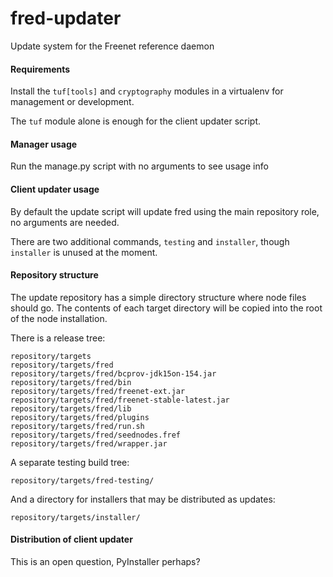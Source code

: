 # fred-updater

Update system for the Freenet reference daemon

#### Requirements

Install the `tuf[tools]` and `cryptography` modules in a virtualenv for management or development. 

The `tuf` module alone is enough for the client updater script.

#### Manager usage

Run the manage.py script with no arguments to see usage info

#### Client updater usage

By default the update script will update fred using the main repository role, no arguments are needed.

There are two additional commands, `testing` and `installer`, though `installer` is unused at the moment.

#### Repository structure

The update repository has a simple directory structure where node files should go. The contents of each 
target directory will be copied into the root of the node installation.

There is a release tree:

    repository/targets
    repository/targets/fred
    repository/targets/fred/bcprov-jdk15on-154.jar
    repository/targets/fred/bin
    repository/targets/fred/freenet-ext.jar
    repository/targets/fred/freenet-stable-latest.jar
    repository/targets/fred/lib
    repository/targets/fred/plugins
    repository/targets/fred/run.sh
    repository/targets/fred/seednodes.fref
    repository/targets/fred/wrapper.jar

A separate testing build tree:

    repository/targets/fred-testing/

And a directory for installers that may be distributed as updates:

    repository/targets/installer/


#### Distribution of client updater

This is an open question, PyInstaller perhaps?
